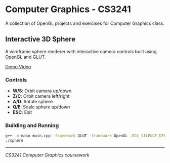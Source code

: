 # Computer Graphics - CS3241

A collection of OpenGL projects and exercises for Computer Graphics class.

## Interactive 3D Sphere

A wireframe sphere renderer with interactive camera controls built using OpenGL and GLUT.

[Demo Video](media/sphereWireframe.mov)

### Controls

- **W/S**: Orbit camera up/down
- **Z/C**: Orbit camera left/right  
- **A/D**: Rotate sphere
- **Q/E**: Scale sphere up/down
- **ESC**: Exit

### Building and Running

```bash
g++ -o main main.cpp -framework GLUT -framework OpenGL -DGL_SILENCE_DEPRECATION -framework Cocoa && ./main
./sphere
```

---

*CS3241 Computer Graphics coursework*
